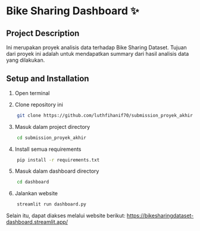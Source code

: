 # Bike Sharing Dashboard ✨

## Project Description

Ini merupakan proyek analisis data terhadap Bike Sharing Dataset. Tujuan dari proyek ini adalah untuk mendapatkan summary dari hasil analisis data yang dilakukan.

## Setup and Installation

1. Open terminal</br>

2. Clone repository ini</br>

```bash
    git clone https://github.com/luthfihanif70/submission_proyek_akhir.git
```

3. Masuk dalam project directory</br>

```bash
    cd submission_proyek_akhir
```

4. Install semua requirements</br>

```bash
    pip install -r requirements.txt
```

5. Masuk dalam dashboard directory</br>

```bash
    cd dashboard
```

6. Jalankan website</br>

```bash
    streamlit run dashboard.py
```

Selain itu, dapat diakses melalui website berikut:
https://bikesharingdataset-dashboard.streamlit.app/
